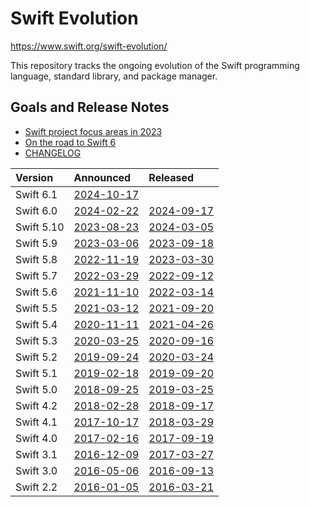 # Swift Evolution

<https://www.swift.org/swift-evolution/>

This repository tracks the ongoing evolution of the Swift programming language, standard library, and package manager.

## Goals and Release Notes

* [Swift project focus areas in 2023](https://forums.swift.org/t/swift-project-focus-areas-in-2023/61522)
* [On the road to Swift 6](https://forums.swift.org/t/on-the-road-to-swift-6/32862)
* [CHANGELOG](https://github.com/apple/swift/blob/main/CHANGELOG.md)

| Version   | Announced                                                                | Released                                                     |
| :-------- | :----------------------------------------------------------------------- | :----------------------------------------------------------- |
| Swift 6.1 | [2024-10-17](https://forums.swift.org/t/swift-6-1-release-process/75442) |
| Swift 6.0 | [2024-02-22](https://forums.swift.org/t/swift-6-0-release-process/70220) | [2024-09-17](https://www.swift.org/blog/announcing-swift-6/) |
| Swift 5.10 | [2023-08-23](https://forums.swift.org/t/swift-5-10-release-process/66911) | [2024-03-05](https://www.swift.org/blog/swift-5.10-released/) |
| Swift 5.9 | [2023-03-06](https://forums.swift.org/t/swift-5-9-release-process/63557) | [2023-09-18](https://www.swift.org/blog/swift-5.9-released/) |
| Swift 5.8 | [2022-11-19](https://forums.swift.org/t/swift-5-8-release-process/61540) | [2023-03-30](https://www.swift.org/blog/swift-5.8-released/) |
| Swift 5.7 | [2022-03-29](https://forums.swift.org/t/swift-5-7-release-process/56316) | [2022-09-12](https://www.swift.org/blog/swift-5.7-released/) |
| Swift 5.6 | [2021-11-10](https://forums.swift.org/t/swift-5-6-release-process/53412) | [2022-03-14](https://www.swift.org/blog/swift-5.6-released/) |
| Swift 5.5 | [2021-03-12](https://forums.swift.org/t/swift-5-5-release-process/45644) | [2021-09-20](https://www.swift.org/blog/swift-5.5-released/) |
| Swift 5.4 | [2020-11-11](https://forums.swift.org/t/swift-5-4-release-process/41936) | [2021-04-26](https://www.swift.org/blog/swift-5.4-released/) |
| Swift 5.3 | [2020-03-25](https://www.swift.org/blog/5.3-release-process/)            | [2020-09-16](https://www.swift.org/blog/swift-5.3-released/) |
| Swift 5.2 | [2019-09-24](https://www.swift.org/blog/5.2-release-process/)            | [2020-03-24](https://www.swift.org/blog/swift-5.2-released/) |
| Swift 5.1 | [2019-02-18](https://www.swift.org/blog/5.1-release-process/)            | [2019-09-20](https://www.swift.org/blog/swift-5.1-released/) |
| Swift 5.0 | [2018-09-25](https://www.swift.org/blog/5.0-release-process/)            | [2019-03-25](https://www.swift.org/blog/swift-5-released/)   |
| Swift 4.2 | [2018-02-28](https://www.swift.org/blog/4.2-release-process/)            | [2018-09-17](https://www.swift.org/blog/swift-4.2-released/) |
| Swift 4.1 | [2017-10-17](https://www.swift.org/blog/swift-4.1-release-process/)      | [2018-03-29](https://www.swift.org/blog/swift-4.1-released/) |
| Swift 4.0 | [2017-02-16](https://www.swift.org/blog/swift-4.0-release-process/)      | [2017-09-19](https://www.swift.org/blog/swift-4.0-released/) |
| Swift 3.1 | [2016-12-09](https://www.swift.org/blog/swift-3.1-release-process/)      | [2017-03-27](https://www.swift.org/blog/swift-3.1-released/) |
| Swift 3.0 | [2016-05-06](https://www.swift.org/blog/swift-3.0-release-process/)      | [2016-09-13](https://www.swift.org/blog/swift-3.0-released/) |
| Swift 2.2 | [2016-01-05](https://www.swift.org/blog/swift-2.2-release-process/)      | [2016-03-21](https://www.swift.org/blog/swift-2.2-released/) |
